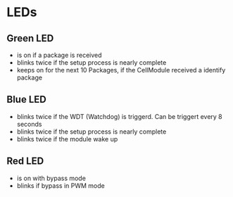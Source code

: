 # LEDs

## Green LED
- is on if a package is received
- blinks twice if the setup process is nearly complete
- keeps on for the next 10 Packages, if the CellModule received a identify package

## Blue LED
- blinks twice if the WDT (Watchdog) is triggerd. Can be triggert every 8 seconds
- blinks twice if the setup process is nearly complete
- blinks twice if the module wake up

## Red LED
- is on with bypass mode
- blinks if bypass in PWM mode
